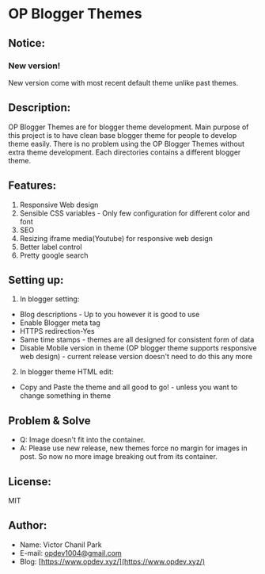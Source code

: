 # OP Blogger Themes

## Notice:
### New version!
New version come with most recent default theme unlike past themes.

## Description:
OP Blogger Themes are for blogger theme development.
Main purpose of this project is to have clean base blogger theme for people to develop theme easily.
There is no problem using the OP Blogger Themes without extra theme development.
Each directories contains a different blogger theme.

## Features:
1. Responsive Web design
2. Sensible CSS variables - Only few configuration for different color and font
3. SEO
4. Resizing iframe media(Youtube) for responsive web design
5. Better label control
6. Pretty google search

## Setting up:
1. In blogger setting:
  * Blog descriptions - Up to you however it is good to use
  * Enable Blogger meta tag
  * HTTPS redirection-Yes
  * Same time stamps - themes are all designed for consistent form of data
  * Disable Mobile version in theme (OP blogger theme supports responsive web design) - current release version doesn't need to do this any more

2. In blogger theme HTML edit:
  * Copy and Paste the theme and all good to go! - unless you want to change something in theme

## Problem & Solve
 * Q: Image doesn't fit into the container.
 * A: Please use new release, new themes force no margin for images in post. So now no more image breaking out from its container.


## License:
MIT

## Author:
* Name: Victor Chanil Park
* E-mail: opdev1004@gmail.com
* Blog: [https://www.opdev.xyz/](https://www.opdev.xyz/)
